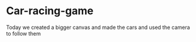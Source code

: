 # Car-racing-game
Today we created a bigger canvas and made the cars and used the camera to follow  them
